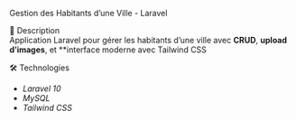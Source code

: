 Gestion des Habitants d’une Ville - Laravel  

📌 Description  
Application Laravel pour gérer les habitants d’une ville avec **CRUD**, **upload d’images**, et **interface moderne avec Tailwind CSS  

🛠️ Technologies  
- *Laravel 10* 
- *MySQL*
- *Tailwind CSS* 


